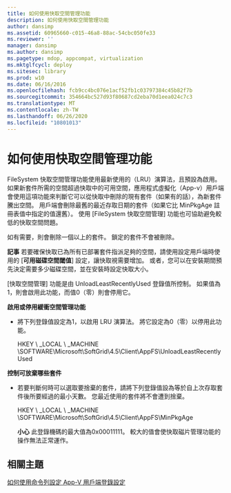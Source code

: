 ```yaml
---
title: 如何使用快取空間管理功能
description: 如何使用快取空間管理功能
author: dansimp
ms.assetid: 60965660-c015-46a8-88ac-54cbc050fe33
ms.reviewer: ''
manager: dansimp
ms.author: dansimp
ms.pagetype: mdop, appcompat, virtualization
ms.mktglfcycl: deploy
ms.sitesec: library
ms.prod: w10
ms.date: 06/16/2016
ms.openlocfilehash: fcb9cc4bc076e1acf52fb1c03797384c45b82f7b
ms.sourcegitcommit: 354664bc527d93f80687cd2eba70d1eea024c7c3
ms.translationtype: MT
ms.contentlocale: zh-TW
ms.lasthandoff: 06/26/2020
ms.locfileid: "10801013"
---
```

# 如何使用快取空間管理功能


FileSystem 快取空間管理功能使用最新使用的（LRU）演算法，且預設為啟用。 如果新套件所需的空間超過快取中的可用空間，應用程式虛擬化（App-v）用戶端會使用這項功能來判斷它可以從快取中刪除的現有套件（如果有的話），為新套件騰出空間。 用戶端會刪除最舊的最近存取日期的套件（如果它比 MinPkgAge 註冊表值中指定的值還舊）。 使用 [FileSystem 快取空間管理] 功能也可協助避免較低的快取空間問題。

如有需要，則會刪除一個以上的套件。 鎖定的套件不會被刪除。

**記事** 若要確保快取已為所有已部署套件指派足夠的空間，請使用設定用戶端時使用的 [**可用磁碟空間閾值**] 設定，讓快取視需要增加。 或者，您可以在安裝期間預先決定需要多少磁碟空間，並在安裝時設定快取大小。

 

[快取空間管理] 功能是由 UnloadLeastRecentlyUsed 登錄值所控制。 如果值為1，則會啟用此功能，而值0（零）則會停用它。

**啟用或停用緩衝空間管理功能**

-   將下列登錄值設定為1，以啟用 LRU 演算法。 將它設定為0（零）以停用此功能。

    HKEY \ _LOCAL \ _MACHINE \\SOFTWARE\\Microsoft\\SoftGrid\\4.5\\Client\\AppFS\\UnloadLeastRecentlyUsed

**控制可放棄哪些套件**

-   若要判斷何時可以選取要捨棄的套件，請將下列登錄值設為等於自上次存取套件後所要經過的最小天數。 您最近使用的套件將不會遭到捨棄。

    HKEY \ _LOCAL \ _MACHINE \\SOFTWARE\\Microsoft\\SoftGrid\\4.5\\Client\\AppFS\\MinPkgAge

    **小心** 此登錄機碼的最大值為0x00011111。 較大的值會使快取磁片管理功能的操作無法正常運作。

     

## 相關主題


[如何使用命令列設定 App-V 用戶端登錄設定](how-to-configure-the-app-v-client-registry-settings-by-using-the-command-line.md)

 

 





